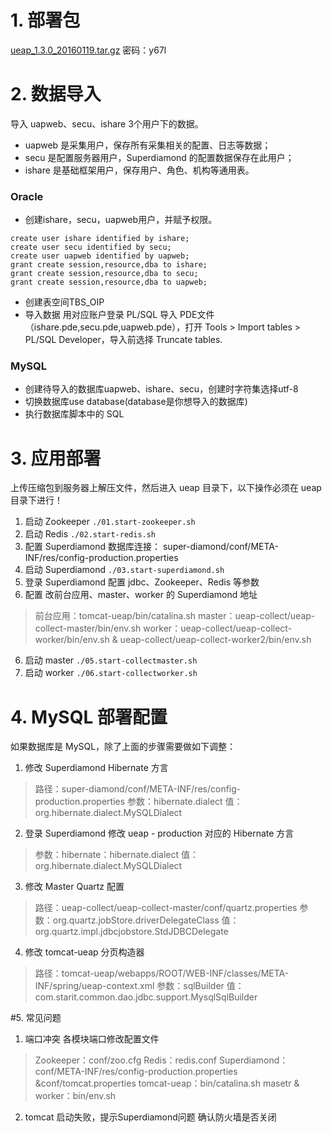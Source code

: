 # 1. 部署包
[ueap_1.3.0_20160119.tar.gz](http://pan.baidu.com/s/1skaD7NR) 密码：y67l

# 2. 数据导入
导入 uapweb、secu、ishare 3个用户下的数据。
* uapweb 是采集用户，保存所有采集相关的配置、日志等数据；
* secu 是配置服务器用户，Superdiamond 的配置数据保存在此用户；
* ishare 是基础框架用户，保存用户、角色、机构等通用表。

### Oracle
* 创建ishare，secu，uapweb用户，并赋予权限。
```
create user ishare identified by ishare;
create user secu identified by secu;
create user uapweb identified by uapweb;
grant create session,resource,dba to ishare;
grant create session,resource,dba to secu;
grant create session,resource,dba to uapweb;
```
* 创建表空间TBS_OIP
* 导入数据
用对应账户登录 PL/SQL 导入 PDE文件（ishare.pde,secu.pde,uapweb.pde），打开 Tools > Import tables > PL/SQL Developer，导入前选择 Truncate tables.

### MySQL
* 创建待导入的数据库uapweb、ishare、secu，创建时字符集选择utf-8
* 切换数据库use database(database是你想导入的数据库)
* 执行数据库脚本中的 SQL

# 3. 应用部署
上传压缩包到服务器上解压文件，然后进入 ueap 目录下，以下操作必须在 ueap 目录下进行！

1. 启动 Zookeeper
`./01.start-zookeeper.sh`
2. 启动 Redis
`./02.start-redis.sh`
3. 配置 Superdiamond 数据库连接： super-diamond/conf/META-INF/res/config-production.properties
4. 启动 Superdiamond
`./03.start-superdiamond.sh`
5. 登录 Superdiamond 配置 jdbc、Zookeeper、Redis 等参数
6. 配置 改前台应用、master、worker 的 Superdiamond 地址
> 前台应用：tomcat-ueap/bin/catalina.sh
master：ueap-collect/ueap-collect-master/bin/env.sh
worker：ueap-collect/ueap-collect-worker/bin/env.sh & ueap-collect/ueap-collect-worker2/bin/env.sh
6. 启动 master
`./05.start-collectmaster.sh`
7. 启动 worker
`./06.start-collectworker.sh`

# 4. MySQL 部署配置
如果数据库是 MySQL，除了上面的步骤需要做如下调整：

1. 修改 Superdiamond Hibernate 方言
> 路径：super-diamond/conf/META-INF/res/config-production.properties
参数：hibernate.dialect
值：org.hibernate.dialect.MySQLDialect

2. 登录 Superdiamond 修改 ueap - production 对应的 Hibernate 方言
> 参数：hibernate：hibernate.dialect
值：org.hibernate.dialect.MySQLDialect

3. 修改 Master Quartz 配置
> 路径：ueap-collect/ueap-collect-master/conf/quartz.properties
参数：org.quartz.jobStore.driverDelegateClass
值：org.quartz.impl.jdbcjobstore.StdJDBCDelegate

4. 修改 tomcat-ueap 分页构造器
> 路径：tomcat-ueap/webapps/ROOT/WEB-INF/classes/META-INF/spring/ueap-context.xml
参数：sqlBuilder
值：com.starit.common.dao.jdbc.support.MysqlSqlBuilder

#5. 常见问题
1. 端口冲突
各模块端口修改配置文件
>Zookeeper：conf/zoo.cfg
Redis：redis.conf
Superdiamond：conf/META-INF/res/config-production.properties &conf/tomcat.properties
tomcat-ueap：bin/catalina.sh
masetr & worker：bin/env.sh
2. tomcat 启动失败，提示Superdiamond问题
确认防火墙是否关闭
